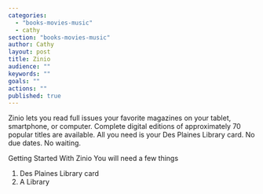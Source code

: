 ```yaml
---
categories: 
  - "books-movies-music"
  - cathy
section: "books-movies-music"
author: Cathy
layout: post
title: Zinio
audience: ""
keywords: ""
goals: ""
actions: ""
published: true
---
```


Zinio lets you read full issues your favorite magazines on your tablet, smartphone, or computer. Complete digital editions of approximately 70 popular titles are available. All you need is your Des Plaines Library card. No due dates. No waiting.

Getting Started With Zinio
You will need a few things

1. Des Plaines Library card
2. A Library 
